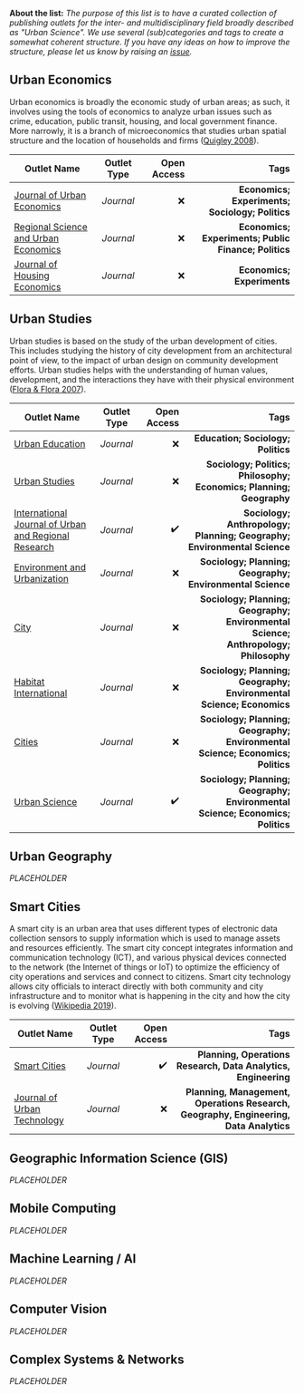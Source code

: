 **About the list:** *The purpose of this list is to have a curated collection of publishing outlets for the inter- and multidisciplinary field broadly described as "Urban Science". We use several (sub)categories and tags to create a somewhat coherent structure. If you have any ideas on how to improve the structure, please let us know by raising an [issue](https://github.com/konstantinklemmer/urbanscience/issues).*

## Urban Economics
Urban economics is broadly the economic study of urban areas; as such, it involves using the tools of economics to analyze urban issues such as crime, education, public transit, housing, and local government finance. More narrowly, it is a branch of microeconomics that studies urban spatial structure and the location of households and firms ([Quigley 2008](http://www.dictionaryofeconomics.com/article?id=pde2008_U000035&edition=current&q=Urban%20economics&topicid=&result_number=1)). 

| Outlet Name | Outlet Type | Open Access | Tags |
| ------------- |:-------------:| --:| -----:|
| [Journal of Urban Economics](https://www.journals.elsevier.com/journal-of-urban-economics) | *Journal* |❌| **Economics; Experiments; Sociology; Politics** |
| [Regional Science and Urban Economics](https://www.journals.elsevier.com/regional-science-and-urban-economics) | *Journal* |❌| **Economics; Experiments; Public Finance; Politics** |
| [Journal of Housing Economics](https://www.journals.elsevier.com/journal-of-housing-economics) | *Journal* |❌| **Economics; Experiments** |

## Urban Studies
Urban studies is based on the study of the urban development of cities. This includes studying the history of city development from an architectural point of view, to the impact of urban design on community development efforts. Urban studies helps with the understanding of human values, development, and the interactions they have with their physical environment ([Flora & Flora 2007](https://digitalcommons.usu.edu/unf_research/48/)).

| Outlet Name | Outlet Type | Open Access | Tags |
| ------------- |:-------------:| --:| -----:|
| [Urban Education](https://journals.sagepub.com/home/uex) | *Journal* |❌| **Education; Sociology; Politics** |
| [Urban Studies](https://journals.sagepub.com/home/usj) | *Journal* |❌| **Sociology; Politics; Philosophy; Economics; Planning; Geography**|
| [International Journal of Urban and Regional Research](http://www.ijurr.org/) | *Journal* |✔️|**Sociology; Anthropology; Planning; Geography; Environmental Science** |
| [Environment and Urbanization](https://journals.sagepub.com/home/eau) | *Journal* |❌|**Sociology; Planning; Geography; Environmental Science** |
| [City](http://www.city-analysis.net/) | *Journal* |❌|**Sociology; Planning; Geography; Environmental Science; Anthropology; Philosophy** |
| [Habitat International](https://www.journals.elsevier.com/habitat-international/) | *Journal* |❌|**Sociology; Planning; Geography; Environmental Science; Economics** |
| [Cities](https://www.journals.elsevier.com/cities/) | *Journal* |❌|**Sociology; Planning; Geography; Environmental Science; Economics; Politics** |
| [Urban Science](https://www.mdpi.com/journal/urbansci) | *Journal* |✔️|**Sociology; Planning; Geography; Environmental Science; Economics; Politics** |

## Urban Geography

*PLACEHOLDER*

## Smart Cities
A smart city is an urban area that uses different types of electronic data collection sensors to supply information which is used to manage assets and resources efficiently. The smart city concept integrates information and communication technology (ICT), and various physical devices connected to the network (the Internet of things or IoT) to optimize the efficiency of city operations and services and connect to citizens. Smart city technology allows city officials to interact directly with both community and city infrastructure and to monitor what is happening in the city and how the city is evolving ([Wikipedia 2019](https://en.wikipedia.org/wiki/Smart_city)).

| Outlet Name | Outlet Type | Open Access | Tags |
| ------------- |:-------------:| --:| -----:|
| [Smart Cities](https://www.mdpi.com/journal/smartcities) | *Journal* |✔️| **Planning, Operations Research, Data Analytics, Engineering** |
| [Journal of Urban Technology](https://www.tandfonline.com/toc/cjut20/current) | *Journal* |❌| **Planning, Management, Operations Research, Geography, Engineering, Data Analytics** |

## Geographic Information Science (GIS)

*PLACEHOLDER*

## Mobile Computing

*PLACEHOLDER*

## Machine Learning / AI

*PLACEHOLDER*

## Computer Vision

*PLACEHOLDER*

## Complex Systems & Networks

*PLACEHOLDER*
